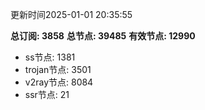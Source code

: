 更新时间2025-01-01 20:35:55

**总订阅: 3858**
**总节点: 39485**
**有效节点: 12990**
- ss节点: 1381
- trojan节点: 3501
- v2ray节点: 8084
- ssr节点: 21
